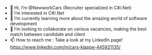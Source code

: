 - 👋 Hi, I’m @NewworkCars (Recruiter specialized in C#/.Net)
- 👀 I’m interested in C#/.Net 
- 🌱 I’m currently learning more about the amazing world of software development
- 💞️ I’m looking to collaborate on various vacancies, making the best match between candidate and client
- 📫 How to reach me : Take a look at my LinkedIn page! https://www.linkedin.com/in/cars-klappe-445921135/

<!---
NewworkCars/NewworkCars is a ✨ special ✨ repository because its `README.md` (this file) appears on your GitHub profile.
You can click the Preview link to take a look at your changes.
--->
